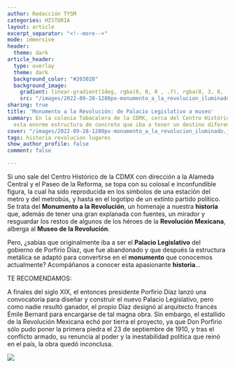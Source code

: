 ```yaml
---
author: Redacción TYSM
categories: HISTORIA
layout: article
excerpt_separator: "<!--more-->"
mode: immersive
header:
  theme: dark
article_header:
  type: overlay
  theme: dark
  background_color: "#203028"
  background_image:
    gradient: linear-gradient(1deg, rgba(0, 0, 0 , .7), rgba(8, 3, 8, .9))
    src: "/images/2022-09-28-1280px-monumento_a_la_revolucion_iluminado.jpeg"
sharing: true
title: 'Monumento a la Revolución: de Palacio Legislativo a museo'
summary: En la colonia Tabacalera de la CDMX, cerca del Centro Histórico, se encuentra
  esta enorme estructura de concreto que iba a tener un destino diferente…
cover: "/images/2022-09-28-1280px-monumento_a_la_revolucion_iluminado.jpeg"
tags: historia revolucion lugares
show_author_profile: false
comment: false

---
```

Si uno sale del Centro Histórico de la CDMX con dirección a la Alameda Central y el Paseo de la Reforma, se topa con su colosal e inconfundible figura, la cual ha sido reproducida en los símbolos de una estación del metro y del metrobús, y hasta en el logotipo de un extinto partido político. Se trata del **Monumento a la Revolución**, un homenaje a nuestra **historia** que, además de tener una gran explanada con fuentes, un mirador y resguardar los restos de algunos de los héroes de la **Revolución Mexicana**, alberga al **Museo de la Revolución**.

Pero, ¿sabías que originalmente iba a ser el **Palacio Legislativo** del gobierno de Porfirio Díaz, que fue abandonado y que después la estructura metálica se adaptó para convertirse en el **monumento** que conocemos actualmente? Acompáñanos a conocer esta apasionante **historia**…

TE RECOMENDAMOS:

A finales del siglo XIX, el entonces presidente Porfirio Díaz lanzó una convocatoria para diseñar y construir el nuevo Palacio Legislativo, pero como nadie resultó ganador, el propio Díaz designó al arquitecto francés Émile Bernard para encargarse de tal magna obra. Sin embargo, el estallido de la Revolución Mexicana echó por tierra el proyecto, ya que Don Porfirio sólo pudo poner la primera piedra el 23 de septiembre de 1910, y tras el conflicto armado, su renuncia al poder y la inestabilidad política que reinó en el país, la obra quedó inconclusa.

![](https://upload.wikimedia.org/wikipedia/commons/8/8c/Palacio_Legislativo_Mexico_%28Maqueta%29.jpg)